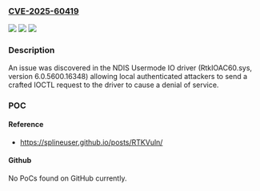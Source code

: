### [CVE-2025-60419](https://cve.mitre.org/cgi-bin/cvename.cgi?name=CVE-2025-60419)
![](https://img.shields.io/static/v1?label=Product&message=n%2Fa&color=blue)
![](https://img.shields.io/static/v1?label=Version&message=n%2Fa%20&color=brightgreen)
![](https://img.shields.io/static/v1?label=Vulnerability&message=n%2Fa&color=brightgreen)

### Description

An issue was discovered in the NDIS Usermode IO driver (RtkIOAC60.sys, version 6.0.5600.16348) allowing local authenticated attackers to send a crafted IOCTL request to the driver to cause a denial of service.

### POC

#### Reference
- https://splineuser.github.io/posts/RTKVuln/

#### Github
No PoCs found on GitHub currently.

